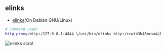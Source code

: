 ## elinks

  * [elinks](https:/github.com/eyedeekay/various-i2p-browsers/tree/master/elinks)(On Debian GNU/Linux)

```sh
# Command used:
http_proxy=http:/127.0.0.1:4444 \/usr/bin/elinks http:/rcwtb3h46mcsm4jkpg5buinikn3oxc7j54wgokxuupmyquifhuvq.b32.i2p/
```

![elinks scrot](https://github.com/eyedeekay/various-i2p-browsers/raw/master/elinks/elinks.png)

